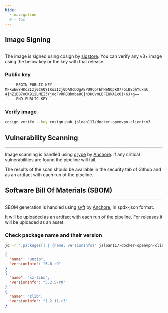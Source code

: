 ```yaml
---
hide:
  - navigation
  # - toc
---
```


## Image Signing

---

The image is signed using cosign by [sigstore](https://www.sigstore.dev). You can verify any v3+ image using the below key or the key with that release.

### Public key

```bash
-----BEGIN PUBLIC KEY-----
MFkwEwYHKoZIzj0CAQYIKoZIzj0DAQcDQgAEPU9CpTEhHeNOpkQ7/oiBSbhYuxnC
4jnZ1BB7oOK91iLMEI3YjoqFvRRBQbmba8Cjh3HOvmLBFEukA1cOi+6J+g==
-----END PUBLIC KEY-----
```

### Verify image

```bash
cosign verify --key cosign.pub jsloan117/docker-openvpn-client:v3
```

## Vulnerability Scanning

---

Image scanning is handled using [grype](https://github.com/anchore/grype) by [Anchore](https://anchore.com/).
If any critical vulnerabilities are found the pipeline will fail.

The results of the scan should be available in the security tab of Github and as an artifact with each run of the pipeline.

## Software Bill Of Materials (SBOM)

---

SBOM generation is handled using [syft](https://github.com/anchore/syft) by [Anchore](https://anchore.com/), in spdx-json format.

It will be uploaded as an artifact with each run of the pipeline. For releases it will be uploaded as an asset.

### Check package name and their version

```bash
jq -r '.packages[] | {name, versionInfo}' jsloan117-docker-openvpn-client_v1.7.1.spdx.json
```

```json
{
  "name": "unzip",
  "versionInfo": "6.0-r9"
}
{
  "name": "xz-libs",
  "versionInfo": "5.2.5-r0"
}
{
  "name": "zlib",
  "versionInfo": "1.2.11-r3"
}
```

